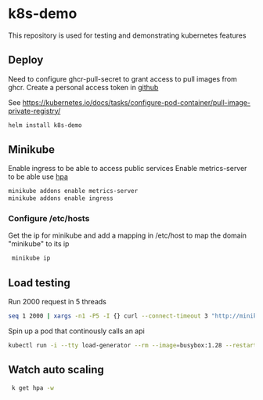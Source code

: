 # k8s-demo

This repository is used for testing and demonstrating kubernetes features

## Deploy
Need to configure ghcr-pull-secret to grant access to pull images from ghcr.
Create a personal access token in [github](https://github.com/settings/tokens)

See https://kubernetes.io/docs/tasks/configure-pod-container/pull-image-private-registry/

```bash
helm install k8s-demo 
```

## Minikube
Enable ingress to be able to access public services 
Enable metrics-server to be able use [hpa](https://kubernetes.io/docs/tasks/run-application/horizontal-pod-autoscale/)

```bash
minikube addons enable metrics-server
minikube addons enable ingress
```

### Configure /etc/hosts
Get the ip for minikube and add a mapping in /etc/host to map the domain "minikube" to its ip
```bash
 minikube ip
 ```


## Load testing
Run 2000 request in 5 threads
```bash
seq 1 2000 | xargs -n1 -P5 -I {} curl --connect-timeout 3 "http://minikube/go-hello/slow"
```

Spin up a pod that continously calls an api
```bash
kubectl run -i --tty load-generator --rm --image=busybox:1.28 --restart=Never -- /bin/sh -c "while sleep 0.01; do wget -q -O- http://minikube/go-hello/slow; done"
```

## Watch auto scaling
```bash
 k get hpa -w
 ```